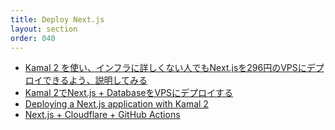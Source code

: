 ```yaml
---
title: Deploy Next.js
layout: section
order: 040
---
```


* [Kamal 2 を使い、インフラに詳しくない人でもNext.jsを296円のVPSにデプロイできるよう、説明してみる](https://zenn.dev/naofumik/articles/8849c2e8feecc0)
* [Kamal 2でNext.js + DatabaseをVPSにデプロイする](https://zenn.dev/naofumik/articles/2721c75784566c)
* [Deploying a Next.js application with Kamal 2](https://nts.strzibny.name/deploying-next-kamal-2/)
* [Next.js + Cloudflare + GitHub Actions](https://getdeploying.com/guides/deploy-nextjs)
